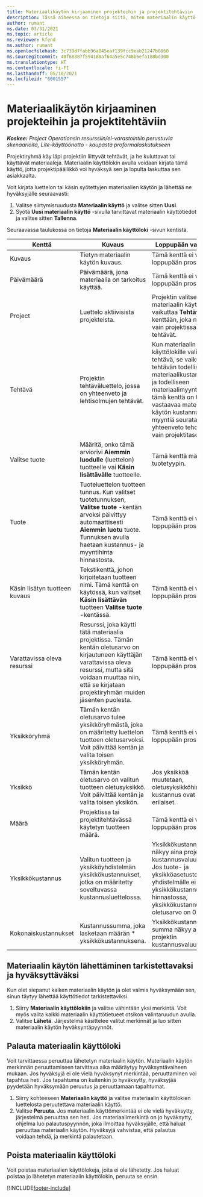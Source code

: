 ```yaml
---
title: Materiaalikäytön kirjaaminen projekteihin ja projektitehtäviin
description: Tässä aiheessa on tietoja siitä, miten materiaalin käyttö kirjataan projekteihin ja projektitehtäviin.
author: rumant
ms.date: 03/31/2021
ms.topic: article
ms.reviewer: kfend
ms.author: rumant
ms.openlocfilehash: 3c739d7fabb96a845eaf139fcc9eab21247b0860
ms.sourcegitcommit: 40f68387f594180af64a5e5c748b6efa188bd300
ms.translationtype: HT
ms.contentlocale: fi-FI
ms.lasthandoff: 05/10/2021
ms.locfileid: "6001557"
---
```

# <a name="record-material-usage-on-projects-and-project-tasks"></a>Materiaalikäytön kirjaaminen projekteihin ja projektitehtäviin

_**Koskee:** Project Operationsin resurssiin/ei-varastointiin perustuvia skenaarioita, Lite-käyttöönotto - kaupasta proformalaskutukseen_

Projektiryhmä käy läpi projektiin liittyvät tehtävät, ja he kuluttavat tai käyttävät materiaaleja. Materiaalin käyttölokin avulla voidaan kirjata tämä käyttö, jotta projektipäällikkö voi hyväksyä sen ja lopulta laskuttaa sen asiakkaalta. 

Voit kirjata luettelon tai käsin syötettyjen materiaalien käytön ja lähettää ne hyväksyjälle seuraavasti: 

1. Valitse siirtymisruudusta **Materiaalin käyttö** ja valitse sitten **Uusi**.
2. Syötä **Uusi materiaalin käyttö** -sivulla tarvittavat materiaalin käyttötiedot ja valitse sitten **Tallenna**.

Seuraavassa taulukossa on tietoja **Materiaalin käyttöloki** -sivun kentistä. 

| **Kenttä** | **Kuvaus** | **Loppupään vaikutus** |
| --- | --- | --- |
| Kuvaus | Tietyn materiaalin käytön kuvaus. | Tämä kenttä ei vaikuta loppupään prosessiin. |
| Päivämäärä | Päivämäärä, jona materiaalia on tarkoitus käyttää. | Tämä kenttä ei vaikuta loppupään prosessiin. |
| Project | Luettelo aktiivisista projekteista. | Projektin valitseminen materiaalin käyttölokille vaikuttaa **Tehtävä**-kenttään, joka näyttää vain projektissa olevat tehtävät. |
| Tehtävä | Projektin tehtäväluettelo, jossa on yhteenveto ja lehtisolmujen tehtävät. | Kun materiaalin käyttölokille valitaan tehtävä, se vaikuttaa tehtävän todellisiin materiaalikustannuksiin ja todelliseen materiaalimyyntiin. Jos tämä kenttä on tyhjä, vastaavaa materiaalin käytön kustannusta ja myyntiä seurataan ja yhteenveto tehdään vain projektitasolla. |
| Valitse tuote | Määritä, onko tämä arviorivi **Aiemmin luodulle** (luettelon) tuotteelle vai **Käsin lisättävälle** tuotteelle. | Tämä kenttä määrittää tuotetyypin. |
| Tuote | Tuoteluettelon tuotteen tunnus. Kun valitset tuotetunnuksen, **Valitse tuote** -kentän arvoksi päivittyy automaattisesti **Aiemmin luotu** tuote. Tunnuksen avulla haetaan kustannus- ja myyntihinta hinnastosta. | Tämä kenttä ei vaikuta loppupään prosessiin. |
| Käsin lisätyn tuotteen kuvaus | Tekstikenttä, johon kirjoitetaan tuotteen nimi. Tämä kenttä on käytössä, kun valitset **Käsin lisättävän** tuotteen **Valitse tuote** -kentässä.| Tämä kenttä ei vaikuta loppupään prosessiin. |
| Varattavissa oleva resurssi| Resurssi, joka käytti tätä materiaalia projektissa. Tämän kentän oletusarvo on kirjautuneen käyttäjän varattavissa oleva resurssi, mutta sitä voidaan muuttaa niin, että se kirjataan projektiryhmän muiden jäsenten puolesta. | Tämä kenttä ei vaikuta loppupään prosessiin. |
| Yksikköryhmä | Tämän kentän oletusarvo tulee yksikköryhmästä, joka on määritetty luettelon tuotteen oletusarvoksi. Voit päivittää kentän ja valita toisen yksikköryhmän. | Tämä kenttä ei vaikuta loppupään prosessiin. |
| Yksikkö | Tämän kentän oletusarvo on valitun tuotteen oletusyksikkö. Voit päivittää kentän ja valita toisen yksikön. | Jos yksikköä muutetaan, oletusyksikköhinta ja kustannus ovat erilaiset. |
| Määrä | Projektissa tai projektitehtävässä käytetyn tuotteen määrä. | Tämä kenttä ei vaikuta loppupään prosessiin. |
| Yksikkökustannus | Valitun tuotteen ja yksikköyhdistelmän yksikkökustannukset, jotka on määritetty soveltuvassa kustannusluettelossa. | Yksikkökustannus näkyy aina projektin kustannusvaluuttana. Jos tuote- ja yksikköasetusten yhdistelmälle ei ole yksikkökustannusta hinnastossa, yksikkökustannuksen oletusarvo on 0,00. |
| Kokonaiskustannukset | Kustannussumma, joka lasketaan määrän \* yksikkökustannuksena.| Yksikkökustannuksen summa näkyy aina projektin kustannusvaluuttana. |


## <a name="submit-material-usage-for-review-and-approval"></a>Materiaalin käytön lähettäminen tarkistettavaksi ja hyväksyttäväksi 
Kun olet siepanut kaiken materiaalin käytön ja olet valmis hyväksymään sen, sinun täytyy lähettää käyttötiedot tarkistettaviksi.

1. Siirry **Materiaalin käyttölokiin** ja valitse vähintään yksi merkintä. Voit myös valita kaikki materiaalin käyttötietueet otsikon valintaruudun avulla.
2. Valitse **Lähetä**. Järjestelmä käsittelee valitut merkinnät ja luo sitten materiaalin käytön hyväksyntäpyynnöt.

## <a name="recall-a-material-usage-log"></a>Palauta materiaalin käyttöloki

Voit tarvittaessa peruuttaa lähetetyn materiaalin käytön. Materiaalin käytön merkinnän peruuttamiseen tarvittava aika määräytyy hyväksyntävaiheen mukaan.  Jos hyväksyjä ei ole vielä hyväksynyt merkintää, peruuttaminen voi tapahtua heti. Jos tapahtuma on kuitenkin jo hyväksytty, hyväksyjää pyydetään hyväksymään peruutus ja peruuttamaan tapahtumat.

1. Siirry kohteeseen **Materiaalin käyttö** ja valitse materiaalin käyttölokien luettelosta peruutettava materiaalin käyttö.
2. Valitse **Peruuta**. Jos materiaalin käyttömerkintää ei ole vielä hyväksytty, järjestelmä peruuttaa sen heti. Jos materiaalimerkintä on jo hyväksytty, ohjelma luo palautuspyynnön, joka ilmoittaa hyväksyjälle, että haluat peruuttaa materiaalin käytön. Hyväksyjä vahvistaa, että palautus voidaan tehdä, ja merkintä palautetaan.

## <a name="delete-a-material-usage-log"></a>Poista materiaalin käyttöloki

Voit poistaa materiaalien käyttölokeja, joita ei ole lähetetty. Jos haluat poistaa jo lähetetyn materiaalin käyttölokin, peruuta se ensin.



[!INCLUDE[footer-include](../includes/footer-banner.md)]
